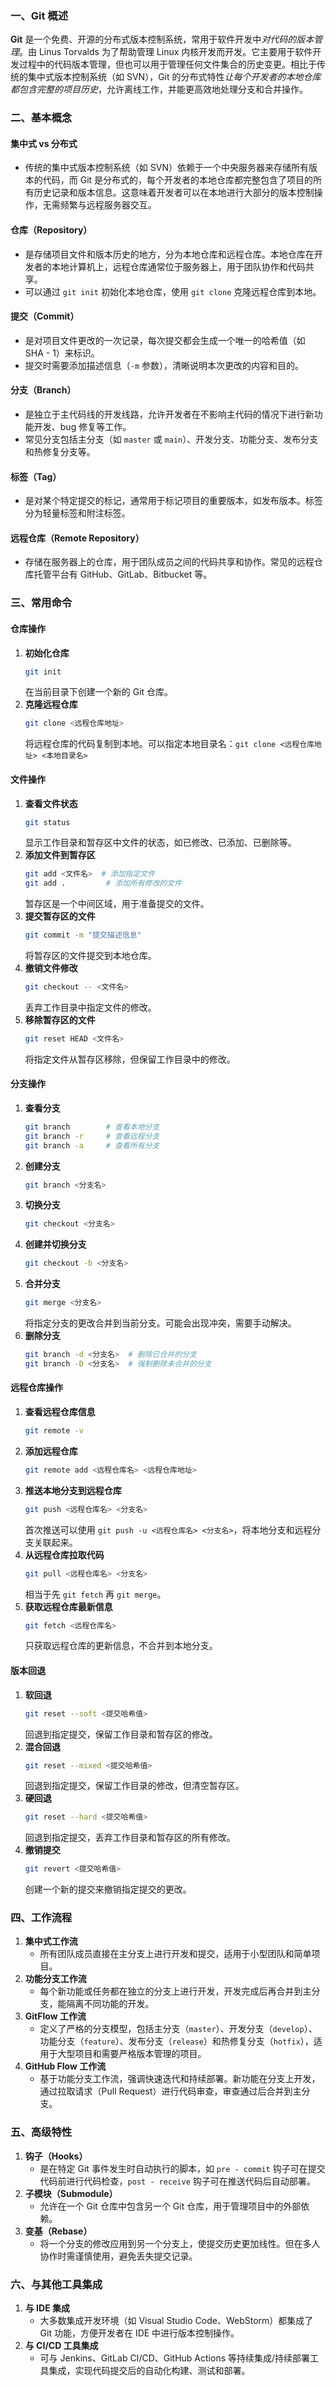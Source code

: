
### 一、Git 概述

**Git** 是一个免费、开源的分布式版本控制系统，常用于软件开发中*对代码的版本管理*。由 Linus Torvalds 为了帮助管理 Linux 内核开发而开发。它主要用于软件开发过程中的代码版本管理，但也可以用于管理任何文件集合的历史变更。相比于传统的集中式版本控制系统（如 SVN），Git 的分布式特性*让每个开发者的本地仓库都包含完整的项目历史*，允许离线工作，并能更高效地处理分支和合并操作。

### 二、基本概念

#### 集中式 vs 分布式
- 传统的集中式版本控制系统（如 SVN）依赖于一个中央服务器来存储所有版本的代码，而 Git 是分布式的，每个开发者的本地仓库都完整包含了项目的所有历史记录和版本信息。这意味着开发者可以在本地进行大部分的版本控制操作，无需频繁与远程服务器交互。

#### 仓库（Repository）
- 是存储项目文件和版本历史的地方，分为本地仓库和远程仓库。本地仓库在开发者的本地计算机上，远程仓库通常位于服务器上，用于团队协作和代码共享。
- 可以通过 `git init` 初始化本地仓库，使用 `git clone` 克隆远程仓库到本地。
#### 提交（Commit）
- 是对项目文件更改的一次记录，每次提交都会生成一个唯一的哈希值（如 SHA - 1）来标识。
- 提交时需要添加描述信息（`-m` 参数），清晰说明本次更改的内容和目的。
#### 分支（Branch）
- 是独立于主代码线的开发线路，允许开发者在不影响主代码的情况下进行新功能开发、bug 修复等工作。
- 常见分支包括主分支（如 `master` 或 `main`）、开发分支、功能分支、发布分支和热修复分支等。
#### 标签（Tag）
- 是对某个特定提交的标记，通常用于标记项目的重要版本，如发布版本。标签分为轻量标签和附注标签。

#### 远程仓库（Remote Repository）
- 存储在服务器上的仓库，用于团队成员之间的代码共享和协作。常见的远程仓库托管平台有 GitHub、GitLab、Bitbucket 等。

### 三、常用命令

#### 仓库操作

1. **初始化仓库**
   ```bash
   git init
   ```
   在当前目录下创建一个新的 Git 仓库。
2. **克隆远程仓库**
   ```bash
   git clone <远程仓库地址>
   ```
   将远程仓库的代码复制到本地。可以指定本地目录名：`git clone <远程仓库地址> <本地目录名>`

#### 文件操作

1. **查看文件状态**
   ```bash
   git status
   ```
   显示工作目录和暂存区中文件的状态，如已修改、已添加、已删除等。
2. **添加文件到暂存区**
   ```bash
   git add <文件名>  # 添加指定文件
   git add .         # 添加所有修改的文件
   ```
   暂存区是一个中间区域，用于准备提交的文件。
3. **提交暂存区的文件**
   ```bash
   git commit -m "提交描述信息"
   ```
   将暂存区的文件提交到本地仓库。
4. **撤销文件修改**
   ```bash
   git checkout -- <文件名>
   ```
   丢弃工作目录中指定文件的修改。
5. **移除暂存区的文件**
   ```bash
   git reset HEAD <文件名>
   ```
   将指定文件从暂存区移除，但保留工作目录中的修改。

#### 分支操作

1. **查看分支**
   ```bash
   git branch        # 查看本地分支
   git branch -r     # 查看远程分支
   git branch -a     # 查看所有分支
   ```
2. **创建分支**
   ```bash
   git branch <分支名>
   ```
3. **切换分支**
   ```bash
   git checkout <分支名>
   ```
4. **创建并切换分支**
   ```bash
   git checkout -b <分支名>
   ```
5. **合并分支**
   ```bash
   git merge <分支名>
   ```
   将指定分支的更改合并到当前分支。可能会出现冲突，需要手动解决。
6. **删除分支**
   ```bash
   git branch -d <分支名>  # 删除已合并的分支
   git branch -D <分支名>  # 强制删除未合并的分支
   ```

#### 远程仓库操作

1. **查看远程仓库信息**
   ```bash
   git remote -v
   ```
2. **添加远程仓库**
   ```bash
   git remote add <远程仓库名> <远程仓库地址>
   ```
3. **推送本地分支到远程仓库**
   ```bash
   git push <远程仓库名> <分支名>
   ```
   首次推送可以使用 `git push -u <远程仓库名> <分支名>`，将本地分支和远程分支关联起来。
4. **从远程仓库拉取代码**
   ```bash
   git pull <远程仓库名> <分支名>
   ```
   相当于先 `git fetch` 再 `git merge`。
5. **获取远程仓库最新信息**
   ```bash
   git fetch <远程仓库名>
   ```
   只获取远程仓库的更新信息，不合并到本地分支。

#### 版本回退

1. **软回退**
   ```bash
   git reset --soft <提交哈希值>
   ```
   回退到指定提交，保留工作目录和暂存区的修改。
2. **混合回退**
   ```bash
   git reset --mixed <提交哈希值>
   ```
   回退到指定提交，保留工作目录的修改，但清空暂存区。
3. **硬回退**
   ```bash
   git reset --hard <提交哈希值>
   ```
   回退到指定提交，丢弃工作目录和暂存区的所有修改。
4. **撤销提交**
   ```bash
   git revert <提交哈希值>
   ```
   创建一个新的提交来撤销指定提交的更改。

### 四、工作流程

1. **集中式工作流**
   - 所有团队成员直接在主分支上进行开发和提交，适用于小型团队和简单项目。
2. **功能分支工作流**
   - 每个新功能或任务都在独立的分支上进行开发，开发完成后再合并到主分支，能隔离不同功能的开发。
3. **GitFlow 工作流**
   - 定义了严格的分支模型，包括主分支（`master`）、开发分支（`develop`）、功能分支（`feature`）、发布分支（`release`）和热修复分支（`hotfix`），适用于大型项目和需要严格版本管理的项目。
4. **GitHub Flow 工作流**
   - 基于功能分支工作流，强调快速迭代和持续部署。新功能在分支上开发，通过拉取请求（Pull Request）进行代码审查，审查通过后合并到主分支。

### 五、高级特性

1. **钩子（Hooks）**
   - 是在特定 Git 事件发生时自动执行的脚本，如 `pre - commit` 钩子可在提交代码前进行代码检查，`post - receive` 钩子可在推送代码后自动部署。
2. **子模块（Submodule）**
   - 允许在一个 Git 仓库中包含另一个 Git 仓库，用于管理项目中的外部依赖。
3. **变基（Rebase）**
   - 将一个分支的修改应用到另一个分支上，使提交历史更加线性。但在多人协作时需谨慎使用，避免丢失提交记录。

### 六、与其他工具集成

1. **与 IDE 集成**
   - 大多数集成开发环境（如 Visual Studio Code、WebStorm）都集成了 Git 功能，方便开发者在 IDE 中进行版本控制操作。
2. **与 CI/CD 工具集成**
   - 可与 Jenkins、GitLab CI/CD、GitHub Actions 等持续集成/持续部署工具集成，实现代码提交后的自动化构建、测试和部署。
